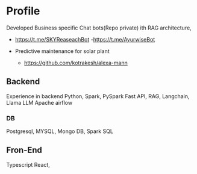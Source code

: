 # Profile

Developed Business specific Chat bots(Repo private) 
ith RAG architecture, 
- https://t.me/SKYReaseachBot
-https://t.me/AyurwiseBot

- Predictive maintenance for solar plant
  - https://github.com/kotrakesh/alexa-mann

## Backend
Experience in backend Python, Spark, PySpark Fast API, RAG, Langchain, Llama LLM
Apache airflow
### DB
  Postgresql, MYSQL, Mongo DB, Spark SQL 
## Fron-End
Typescript React, 

